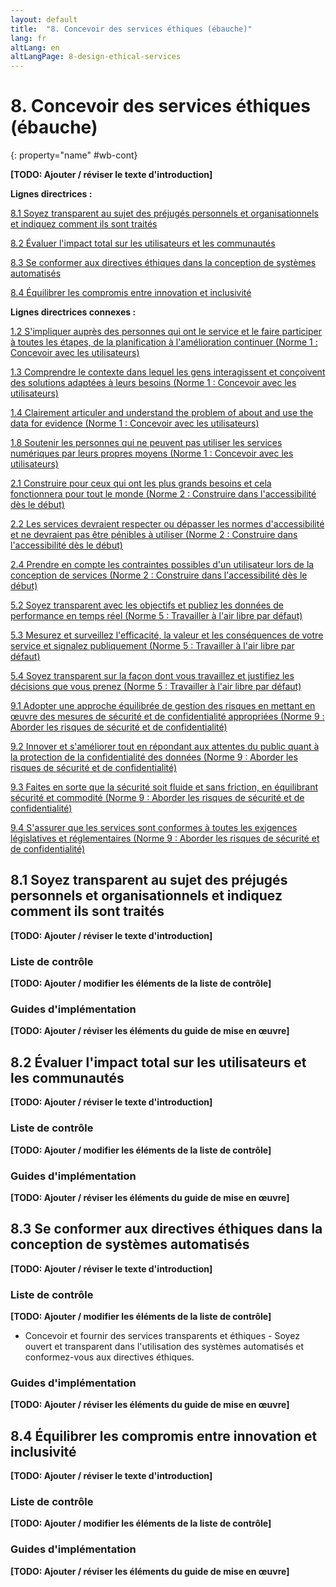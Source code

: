 ```yaml
---
layout: default
title:  "8. Concevoir des services éthiques (ébauche)"
lang: fr
altLang: en
altLangPage: 8-design-ethical-services
---
```


# 8. Concevoir des services éthiques (ébauche)
{: property="name" #wb-cont}

**\[TODO: Ajouter / réviser le texte d'introduction\]**

**Lignes directrices :**

[8.1 Soyez transparent au sujet des préjugés personnels et organisationnels et indiquez comment ils sont traités](#user-content-81-soyez-transparent-au-sujet-des-préjugés-personnels-et-organisationnels-et-indiquez-comment-ils-sont-traités)

[8.2 Évaluer l'impact total sur les utilisateurs et les communautés](#user-content-82-Évaluer-limpact-total-sur-les-utilisateurs-et-les-communautés)

[8.3 Se conformer aux directives éthiques dans la conception de systèmes automatisés](#user-content-83-se-conformer-aux-directives-éthiques-dans-la-conception-de-systèmes-automatisés)

[8.4 Équilibrer les compromis entre innovation et inclusivité](#user-content-84-Équilibrer-les-compromis-entre-innovation-et-inclusivité)

**Lignes directrices connexes :**

[1.2 S'impliquer auprès des personnes qui ont le service et le faire participer à toutes les étapes, de la planification à l'amélioration continuer (Norme&#160;1&#160;: Concevoir avec les utilisateurs)](1-concevoir-avec-utilisateurs.md#user-content-12-simpliquer-aupr%C3%A8s-des-personnes-qui-ont-le-service-et-le-faire-participer-%C3%A0-toutes-les-%C3%A9tapes-de-la-planification-%C3%A0-lam%C3%A9lioration-continuer)

[1.3 Comprendre le contexte dans lequel les gens interagissent et conçoivent des solutions adaptées à leurs besoins (Norme&#160;1&#160;: Concevoir avec les utilisateurs)](1-concevoir-avec-utilisateurs.md#user-content-13-comprendre-le-contexte-dans-lequel-les-gens-interagissent-et-con%C3%A7oivent-des-solutions-adapt%C3%A9es-%C3%A0-leurs-besoins)

[1.4 Clairement articuler and understand the problem of about and use the data for evidence (Norme&#160;1&#160;: Concevoir avec les utilisateurs)](1-concevoir-avec-utilisateurs.md#user-content-14-clairement-articuler-and-understand-the-problem-of-about-and-use-the-data-for-evidence)

[1.8 Soutenir les personnes qui ne peuvent pas utiliser les services numériques par leurs propres moyens (Norme&#160;1&#160;: Concevoir avec les utilisateurs)](1-concevoir-avec-utilisateurs.md#user-content-18-soutenir-les-personnes-qui-ne-peuvent-pas-utiliser-les-services-num%C3%A9riques-par-leurs-propres-moyens)

[2.1 Construire pour ceux qui ont les plus grands besoins et cela fonctionnera pour tout le monde (Norme&#160;2&#160;: Construire dans l'accessibilité dès le début)](2-construire-dans-accessibilite-des-debut.md#user-content-21-construire-pour-ceux-qui-ont-les-plus-grands-besoins-et-cela-fonctionnera-pour-tout-le-monde)

[2.2 Les services devraient respecter ou dépasser les normes d'accessibilité et ne devraient pas être pénibles à utiliser (Norme&#160;2&#160;: Construire dans l'accessibilité dès le début)](2-construire-dans-accessibilite-des-debut.md#user-content-22-les-services-devraient-respecter-ou-d%C3%A9passer-les-normes-daccessibilit%C3%A9-et-ne-devraient-pas-%C3%AAtre-p%C3%A9nibles-%C3%A0-utiliser)

[2.4 Prendre en compte les contraintes possibles d'un utilisateur lors de la conception de services (Norme&#160;2&#160;: Construire dans l'accessibilité dès le début)](2-construire-dans-accessibilite-des-debut.md#user-content-24-prendre-en-compte-les-contraintes-possibles-dun-utilisateur-lors-de-la-conception-de-services)

[5.2 Soyez transparent avec les objectifs et publiez les données de performance en temps réel (Norme&#160;5&#160;: Travailler à l'air libre par défaut)](5-travailler-air-libre-par-defaut.md#user-content-52-soyez-transparent-avec-les-objectifs-et-publiez-les-donn%C3%A9es-de-performance-en-temps-r%C3%A9el)

[5.3 Mesurez et surveillez l'efficacité, la valeur et les conséquences de votre service et signalez publiquement (Norme&#160;5&#160;: Travailler à l'air libre par défaut)](5-travailler-air-libre-par-defaut.md#user-content-53-mesurez-et-surveillez-lefficacit%C3%A9-la-valeur-et-les-cons%C3%A9quences-de-votre-service-et-signalez-publiquement)

[5.4 Soyez transparent sur la façon dont vous travaillez et justifiez les décisions que vous prenez (Norme&#160;5&#160;: Travailler à l'air libre par défaut)](5-travailler-air-libre-par-defaut.md#user-content-54-soyez-transparent-sur-la-fa%C3%A7on-dont-vous-travaillez-et-justifiez-les-d%C3%A9cisions-que-vous-prenez)

[9.1 Adopter une approche équilibrée de gestion des risques en mettant en œuvre des mesures de sécurité et de confidentialité appropriées (Norme&#160;9&#160;: Aborder les risques de sécurité et de confidentialité)](9-aborder-risques-securite-confidentialite.md#user-content-91-adopter-une-approche-%C3%A9quilibr%C3%A9e-de-gestion-des-risques-en-mettant-en-%C5%93uvre-des-mesures-de-s%C3%A9curit%C3%A9-et-de-confidentialit%C3%A9-appropri%C3%A9es)

[9.2 Innover et s'améliorer tout en répondant aux attentes du public quant à la protection de la confidentialité des données (Norme&#160;9&#160;: Aborder les risques de sécurité et de confidentialité)](9-aborder-risques-securite-confidentialite.md#user-content-92-innover-et-sam%C3%A9liorer-tout-en-r%C3%A9pondant-aux-attentes-du-public-quant-%C3%A0-la-protection-de-la-confidentialit%C3%A9-des-donn%C3%A9es)

[9.3 Faites en sorte que la sécurité soit fluide et sans friction, en équilibrant sécurité et commodité (Norme&#160;9&#160;: Aborder les risques de sécurité et de confidentialité)](9-aborder-risques-securite-confidentialite.md#user-content-93-faites-en-sorte-que-la-s%C3%A9curit%C3%A9-soit-fluide-et-sans-friction-en-%C3%A9quilibrant-s%C3%A9curit%C3%A9-et-commodit%C3%A9)

[9.4 S'assurer que les services sont conformes à toutes les exigences législatives et réglementaires (Norme&#160;9&#160;: Aborder les risques de sécurité et de confidentialité)](9-aborder-risques-securite-confidentialite.md#user-content-94-sassurer-que-les-services-sont-conformes-%C3%A0-toutes-les-exigences-l%C3%A9gislatives-et-r%C3%A9glementaires)

## 8.1 Soyez transparent au sujet des préjugés personnels et organisationnels et indiquez comment ils sont traités

**\[TODO: Ajouter / réviser le texte d'introduction\]**

### Liste de contrôle

**\[TODO: Ajouter / modifier les éléments de la liste de contrôle\]**

### Guides d'implémentation

**\[TODO: Ajouter / réviser les éléments du guide de mise en œuvre\]**

## 8.2 Évaluer l'impact total sur les utilisateurs et les communautés

**\[TODO: Ajouter / réviser le texte d'introduction\]**

### Liste de contrôle

**\[TODO: Ajouter / modifier les éléments de la liste de contrôle\]**

### Guides d'implémentation

**\[TODO: Ajouter / réviser les éléments du guide de mise en œuvre\]**

## 8.3 Se conformer aux directives éthiques dans la conception de systèmes automatisés

**\[TODO: Ajouter / réviser le texte d'introduction\]**

### Liste de contrôle

**\[TODO: Ajouter / modifier les éléments de la liste de contrôle\]**

- Concevoir et fournir des services transparents et éthiques - Soyez ouvert et transparent dans l'utilisation des systèmes automatisés et conformez-vous aux directives éthiques.

### Guides d'implémentation

**\[TODO: Ajouter / réviser les éléments du guide de mise en œuvre\]**

## 8.4 Équilibrer les compromis entre innovation et inclusivité

**\[TODO: Ajouter / réviser le texte d'introduction\]**

### Liste de contrôle

**\[TODO: Ajouter / modifier les éléments de la liste de contrôle\]**

### Guides d'implémentation

**\[TODO: Ajouter / réviser les éléments du guide de mise en œuvre\]**
